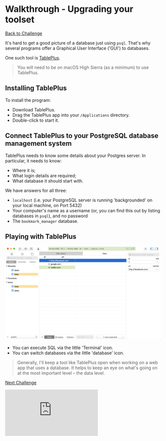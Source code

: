 # Walkthrough - Upgrading your toolset

[Back to Challenge](../08_upgrading_your_toolset.md)

It's hard to get a good picture of a database just using `psql`. That's why several programs offer a Graphical User Interface ('GUI') to databases.

One such tool is [TablePlus](https://tableplus.io/).

> You will need to be on macOS High Sierra (as a minimum) to use TablePlus.

## Installing TablePlus

To install the program:

- Download TablePlus.
- Drag the TablePlus app into your `/Applications` directory.
- Double-click to start it.

## Connect TablePlus to your PostgreSQL database management system

TablePlus needs to know some details about your Postgres server. In particular, it needs to know:

- Where it is;
- What login details are required;
- What database it should start with.

We have answers for all three:

- `localhost` (i.e. your PostgreSQL server is running 'backgrounded' on your local machine, on Port 5432)
- Your computer's name as a username (or, you can find this out by listing databases in `psql`), and no password
- The `bookmark_manager` database.

## Playing with TablePlus

![The TablePlus interface](../images/tableplus.png)

- You can execute SQL via the little 'Terminal' icon.
- You can switch databases via the little 'database' icon.

> Generally, I'll keep a tool like TablePlus open when working on a web app that uses a database. It helps to keep an eye on what's going on at the most important level – the data level.

[Next Challenge](../09_setting_up_a_testing_environment.md)


![Tracking pixel](https://githubanalytics.herokuapp.com/course/bookmark_manager/walkthroughs/08.md)
